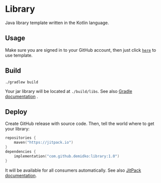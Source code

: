 # Library

Java library template written in the Kotlin language.

## Usage

Make sure you are signed in to your GitHub account, then just
click [`here`](https://github.com/demidko/library/generate) to use template.

## Build

```shell
./gradlew build
```

Your jar library will be located at `./build/libs`. See
also [Gradle documentation](https://docs.gradle.org/current/samples/sample_building_java_libraries.html)
.

## Deploy

Create GitHub release with source code. Then, tell the world where to get your library:

```kotlin
repositories {
    maven("https://jitpack.io")
}
dependencies {
    implementation("com.github.demidko:library:1.0")
}
```

It will be available for all consumers automatically. See
also [JitPack documentation](https://jitpack.io/docs/#publishing-on-jitpack).





